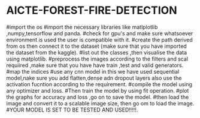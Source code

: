 # AICTE-FOREST-FIRE-DETECTION
#import the os
#import the necessary libraries like matlplotlib ,numpy,tensorflow and panda.
#check for gpu's and make sure whatsoever environment is used the user is compatible with it.
#create the path derived from os then connect it to the dataset (make sure that you have imported the dataset from the kaggle).
#list out the classes ,then visualise the data using matplotlib.
#preprocess the images according to the filters and scal requiired ,make sure that you have have train ,test and valid generators.
#map the indices
#use any cnn model in this we have used sequential model,nake sure you add flatten,dense adn dropout layers also use the activation fucntion according to the requirement.
#compile the model using any optimizer and loss.
#Then train the model by using fit operation.
#plot the graphs for accuracy and loss ,go on to save the model.
#then load the image and convert it to a scalable image size, then go om to load the image.
#YOUR MODEL IS SET TO BE TESTED AND USED!!!!!.
